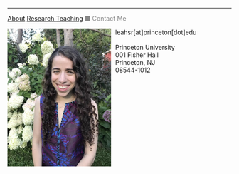 
            
<hr>
<div class="row">
  <div class="column left" style="color:#888">
    <pagename><a href="https://leahrosenstiel.github.io">About</a> </pagename> <pagename> <a href="research"> Research </a> </pagename> <pagename> <a href="teaching">Teaching</a></pagename> <currentpage></currentpage> &#9632; Contact Me
  </div>
  <div class="column right">
    <p> <img src="headshot.jpg" alt="Headshot" style="float:left;height:310px;padding-right:10px"> leahsr[at]princeton[dot]edu <br> <br> Princeton University <br /> 001 Fisher Hall <br /> Princeton, NJ <br /> 08544-1012 </p>
  </div>
</div>
